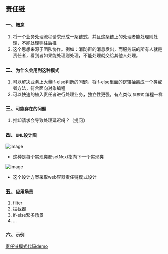 ## 责任链

### 一、`概念`
1. 将一个业务处理流程请求形成一条链式，并且这条链上的处理者能处理则处理，不能处理则往后推
2. 这个思想来源于团队协作。例如：消防群的消息发出，而服务端的所有人就是责任者，看到者如果能处理则处理，不能处理就交给其他人处理。

### 二、`为什么会用到这种模式`
1. 可以解决业务上大量if-else判断的问题，将if-else里面的逻辑抽离成一个类或者方法，符合面向对象编程
2. 可以快速的植入责任者进行处理业务，独立性更强，有点类似 `插拔式` 编程一样

### 三、`可能存在的问题`
1. 推卸请求会导致处理延迟吗？（提问）

### 四、`UML设计图`
![image](https://upload-images.jianshu.io/upload_images/1234352-e34f882565fe16ec.png?imageMogr2/auto-orient/strip%7CimageView2/2/w/539)
- 这种是每个实现类都setNext指向下一个实现类

![image](https://static.oschina.net/uploads/img/201709/11101627_hx5w.png)
- 这个设计方案采取web容器责任链模式设计

### 五、`应用场景`
1. filter
2. 拦截器
3. if-else繁多场景
4. ...

### 六、`示例`
[责任链模式代码demo](https://github.com/fanhaoyuegroup/interest-group/tree/master/design-pattern/src/main/java/com/fan/design/chain)